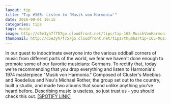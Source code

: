 ```yaml
---
layout: tip
title: "Tip #165: Listen to 'Musik von Harmonia'"
date: 2016-09-01 10:15
categories: tips
tags: music
image: http://d5e3yh7f757go.cloudfront.net/tips/tip-165-MusikVonHarmonia.jpg
thumbnail: http://d5e3yh7f757go.cloudfront.net/tips/thumbs/tip-165-MusikVonHarmonia.jpg
---
```

In our quest to indoctrinate everyone into the various oddball corners of music from different parts of the world, we fear we haven't done enough to promote some of our favorite musicians: Germans. To rectify that, today we're recommending that you drop everything and listen to Harmonia's 1974 masterpiece "Musik von Harmonia." Composed of Cluster's Moebius and Roedelius and Neu's Michael Rother, the group set out to the country, built a studio, and made two albums that sound unlike anything you've heard before. Describing music is useless, so just trust us - you should check this out. <a href="https://open.spotify.com/album/3Jyh6Yc38WaDFATs9krqXz">[SPOTIFY LINK]
